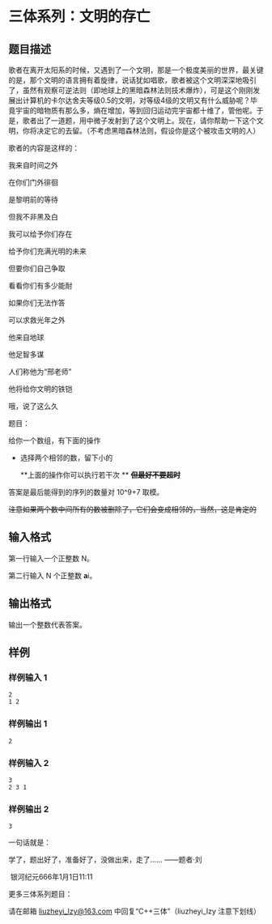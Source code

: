 # 三体系列：文明的存亡

## 题目描述

歌者在离开太阳系的时候，又遇到了一个文明，那是一个极度美丽的世界，最关键的是，那个文明的语言拥有着旋律，说话犹如唱歌，歌者被这个文明深深地吸引了，虽然有观察可逆法则（即地球上的黑暗森林法则技术爆炸），可是这个刚刚发展出计算机的卡尔达舍夫等级0.5的文明，对等级4级的文明又有什么威胁呢？毕竟宇宙的暗物质有那么多，熵在增加，等到回归运动完宇宙都十维了，管他呢。于是，歌者出了一道题，用中微子发射到了这个文明上。现在，请你帮助一下这个文明，你将决定它的去留。（不考虑黑暗森林法则，假设你是这个被攻击文明的人）

歌者的内容是这样的：

我来自时间之外

在你们门外徘徊

是黎明前的等待

但我不非黑及白

我可以给予你们存在

给予你们充满光明的未来

但要你们自己争取

看看你们有多少能耐

如果你们无法作答

可以求救光年之外

他来自地球

他足智多谋

人们称他为“邢老师”

他将给你文明的铁铠

哦，说了这么久

题目：

给你一个数组，有下面的操作

* 选择两个相邻的数，留下小的

  **上面的操作你可以执行若干次 **         ~~__但最好不要超时__~~

答案是最后能得到的序列的数量对 10^9+7 取模。

~~注意如果两个数中间所有的数被删除了，它们会变成相邻的，当然，这是肯定的~~

## 输入格式

第一行输入一个正整数 N。

第二行输入 N 个正整数 **a**i。

## 输出格式

输出一个整数代表答案。

## 样例 

### 样例输入 1

```
2
1 2
```

### 样例输出 1

```
2
```

### 样例输入 2

```
3
2 3 1
```

### 样例输出 2

```
3
```







一句话就是：

学了，题出好了，准备好了，没做出来，走了......                                                                     ——题者·刘

​																																				银河纪元666年1月1日11:11





























更多三体系列题目：

请在邮箱 liuzheyi_lzy@163.com 中回复“C++三体”（liuzheyi_lzy 注意下划线）